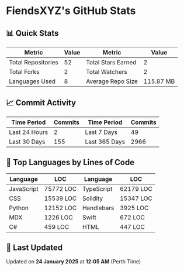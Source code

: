 # FiendsXYZ's GitHub Stats

## 📊 Quick Stats

| Metric               | Value       | Metric               | Value       |
|----------------------|-------------|----------------------|-------------|
| Total Repositories   | 52 | Total Stars Earned   | 2 |
| Total Forks          | 2 | Total Watchers       | 2 |
| Languages Used       | 8 | Average Repo Size    | 115.87 MB |

## 📈 Commit Activity

| Time Period      | Commits      | Time Period      | Commits      |
|------------------|--------------|------------------|--------------|
| Last 24 Hours    | 2 | Last 7 Days      | 49 |
| Last 30 Days     | 155 | Last 365 Days    | 2966 |

## 📝 Top Languages by Lines of Code

| Language       | LOC        | Language       | LOC        |
|----------------|------------|----------------|------------|
| JavaScript       | 75772 LOC  | TypeScript       | 62179 LOC  |
| CSS       | 15539 LOC  | Solidity       | 15347 LOC  |
| Python       | 12152 LOC  | Handlebars       | 3925 LOC  |
| MDX       | 1226 LOC  | Swift       | 672 LOC  |
| C#       | 459 LOC  | HTML       | 447 LOC  |

## 📅 Last Updated

Updated on **24 January 2025** at **12:05 AM** (Perth Time)
